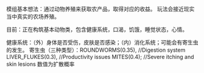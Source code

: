 模组基本想法：通过动物养殖来获取农产品，取得对应的收益。
玩法会接近现实当中真实的农场养殖。

目前：正在构筑基本动物类，包含健康系统，口渴，饥饿，睡觉状态，心情。

健康系统：（外）身体是否受伤，皮肤是否感染；（内）消化系统；可能会有寄生虫的发生。
寄生虫（三种类型）：ROUNDWORMS(0.35),     //Digestion system
                  LIVER_FLUKES(0.3),   //Productivity issues
                  MITES(0.4);          //Severe itching and skin lesions         数值为扩散概率
